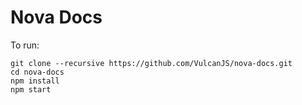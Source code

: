 # Nova Docs

To run:

```
git clone --recursive https://github.com/VulcanJS/nova-docs.git
cd nova-docs
npm install
npm start
```
